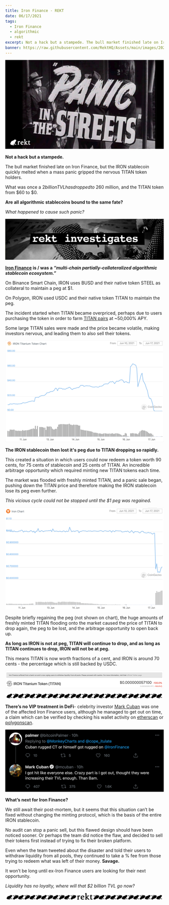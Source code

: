 ```yaml
---
title: Iron Finance - REKT
date: 06/17/2021
tags:
  - Iron Finance
  - algorithmic
  - rekt
excerpt: Not a hack but a stampede. The bull market finished late on Iron Finance, but the IRON stablecoin quickly melted when a mass panic gripped the nervous TITAN token holders.
banner: https://raw.githubusercontent.com/RektHQ/Assets/main/images/2021/06/iron-header.png
---
```

![](https://raw.githubusercontent.com/RektHQ/Assets/main/images/2021/06/iron-header.png) 

**Not a hack but a stampede.**

The bull market finished late on Iron Finance, but the IRON stablecoin quickly melted when a mass panic gripped the nervous TITAN token holders.

What was once a $2 billion TVL has dropped to ~$260 million, and the TITAN token from $60 to $0.

**Are all algorithmic stablecoins bound to the same fate?**

_What happened to cause such panic?_

![](https://raw.githubusercontent.com/RektHQ/Assets/main/images/2021/06/iron-investigates.png) 

**[Iron Finance](https://docs.iron.finance/) is / was a _“multi-chain partially-collateralized algorithmic stablecoin ecosystem.”_** 

On Binance Smart Chain, IRON uses BUSD and their native token STEEL as collateral to maintain a peg at $1. 

On Polygon, IRON used USDC and their native token TITAN to maintain the peg.

The incident started when TITAN became overpriced, perhaps due to users purchasing the token in order to farm [TITAN pairs](https://polygon.iron.finance/farms) at ~50,000% APY. 

Some large TITAN sales were made and the price became volatile, making investors nervous, and leading them to also sell their tokens.

![](https://raw.githubusercontent.com/RektHQ/Assets/main/images/2021/06/iron-titan-price.png) 

**The IRON stablecoin then lost it's peg due to TITAN dropping so rapidly.** 

This created a situation in which users could now redeem a token worth 90 cents, for 75 cents of stablecoin and 25 cents of TITAN. An incredible arbitrage opportunity which required minting new TITAN tokens each time.

The market was flooded with freshly minted TITAN, and a panic sale began, pushing down the TITAN price and therefore making the IRON stablecoin lose its peg even further. 

_This vicious cycle could not be stopped until the $1 peg was regained._

![](https://raw.githubusercontent.com/RektHQ/Assets/main/images/2021/06/iron-iron-price.png) 

Despite briefly regaining the peg (not shown on chart), the huge amounts of freshly minted TITAN flooding onto the market caused the price of TITAN to drop again, the peg to be lost, and the arbitrage opportunity to open back up.

**As long as IRON is not at peg, TITAN will continue to drop, and as long as TITAN continues to drop, IRON will not be at peg.**

This means TITAN is now worth fractions of a cent, and IRON is around 70 cents - the percentage which is still backed by USDC.

![](https://raw.githubusercontent.com/RektHQ/Assets/main/images/2021/06/iron-coingecko.png) 

![](https://raw.githubusercontent.com/RektHQ/Assets/main/images/2021/03/rekt-linebreak.png) 

**There’s no VIP treatment in DeFi**- celebrity investor [Mark Cuban](https://twitter.com/mcuban) was one of the affected Iron Finance users, although he managed to get out on time, a claim which can be verified by checking his wallet activity on [etherscan](https://etherscan.io/address/0x293ed38530005620e4b28600f196a97e1125daac) or [polygonscan](https://polygonscan.com/address/0x293Ed38530005620e4B28600f196a97E1125dAAc#tokentxns). 

![](https://raw.githubusercontent.com/RektHQ/Assets/main/images/2021/06/iron-tweet.png) 

**What’s next for Iron Finance?**

We still await their post-mortem, but it seems that this situation can’t be fixed without changing the minting protocol, which is the basis of the entire IRON stablecoin. 

No audit can stop a panic sell, but this flawed design should have been noticed sooner. Or perhaps the team did notice the flaw, and decided to sell their tokens first instead of trying to fix their broken platform.

Even when the team tweeted about the disaster and told their users to withdraw liquidity from all pools, they continued to take a % fee from those trying to redeem what was left of their money. **Savage.** 

It won’t be long until ex-Iron Finance users are looking for their next opportunity.

_Liquidity has no loyalty, where will that $2 billion TVL go now?_

![](https://raw.githubusercontent.com/RektHQ/Assets/main/images/2021/03/rekt-text-linebreak.png) 
